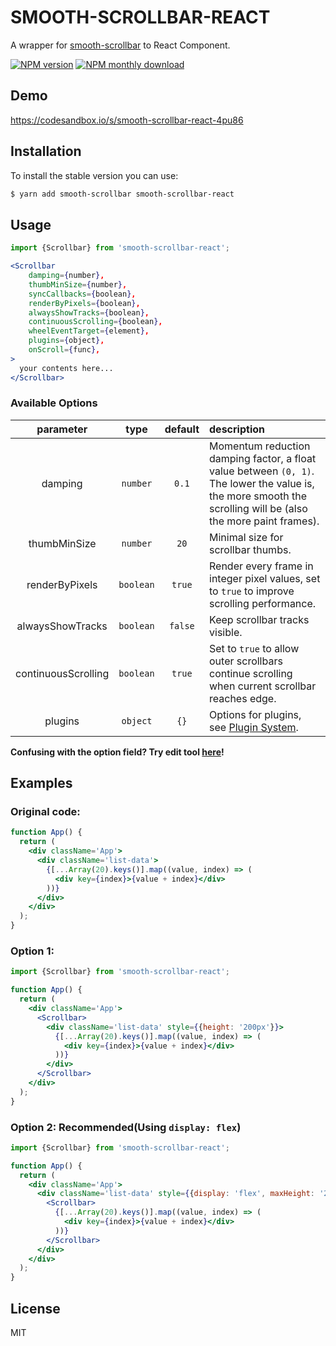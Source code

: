 # SMOOTH-SCROLLBAR-REACT

A wrapper for [smooth-scrollbar](https://github.com/idiotWu/smooth-scrollbar) to React Component.

[![NPM version](https://img.shields.io/npm/v/smooth-scrollbar-react.svg)](https://www.npmjs.com/package/smooth-scrollbar-react)
[![NPM monthly download](https://img.shields.io/npm/dm/smooth-scrollbar-react.svg)](https://www.npmjs.com/package/smooth-scrollbar-react)

## Demo

https://codesandbox.io/s/smooth-scrollbar-react-4pu86

## Installation

To install the stable version you can use:

```sh
$ yarn add smooth-scrollbar smooth-scrollbar-react
```

## Usage

```js
import {Scrollbar} from 'smooth-scrollbar-react';
```

```jsx
<Scrollbar
    damping={number},
    thumbMinSize={number},
    syncCallbacks={boolean},
    renderByPixels={boolean},
    alwaysShowTracks={boolean},
    continuousScrolling={boolean},
    wheelEventTarget={element},
    plugins={object},
    onScroll={func},
>
  your contents here...
</Scrollbar>
```

### Available Options

|      parameter      |   type    | default | description                                                                                                                                                    |
| :-----------------: | :-------: | :-----: | :------------------------------------------------------------------------------------------------------------------------------------------------------------- |
|       damping       | `number`  |  `0.1`  | Momentum reduction damping factor, a float value between `(0, 1)`. The lower the value is, the more smooth the scrolling will be (also the more paint frames). |
|    thumbMinSize     | `number`  |  `20`   | Minimal size for scrollbar thumbs.                                                                                                                             |
|   renderByPixels    | `boolean` | `true`  | Render every frame in integer pixel values, set to `true` to improve scrolling performance.                                                                    |
|  alwaysShowTracks   | `boolean` | `false` | Keep scrollbar tracks visible.                                                                                                                                 |
| continuousScrolling | `boolean` | `true`  | Set to `true` to allow outer scrollbars continue scrolling when current scrollbar reaches edge.                                                                |
|       plugins       | `object`  |  `{}`   | Options for plugins, see [Plugin System](https://github.com/idiotWu/smooth-scrollbar/blob/master/docs/plugin.md).                                              |

**Confusing with the option field? Try edit tool [here](http://idiotwu.github.io/smooth-scrollbar/)!**

## Examples

### Original code:

```jsx
function App() {
  return (
    <div className='App'>
      <div className='list-data'>
        {[...Array(20).keys()].map((value, index) => (
          <div key={index}>{value + index}</div>
        ))}
      </div>
    </div>
  );
}
```

### Option 1:

```jsx
import {Scrollbar} from 'smooth-scrollbar-react';

function App() {
  return (
    <div className='App'>
      <Scrollbar>
        <div className='list-data' style={{height: '200px'}}>
          {[...Array(20).keys()].map((value, index) => (
            <div key={index}>{value + index}</div>
          ))}
        </div>
      </Scrollbar>
    </div>
  );
}
```

### Option 2: Recommended(Using `display: flex`)

```jsx
import {Scrollbar} from 'smooth-scrollbar-react';

function App() {
  return (
    <div className='App'>
      <div className='list-data' style={{display: 'flex', maxHeight: '200px'}}>
        <Scrollbar>
          {[...Array(20).keys()].map((value, index) => (
            <div key={index}>{value + index}</div>
          ))}
        </Scrollbar>
      </div>
    </div>
  );
}
```

## License

MIT
